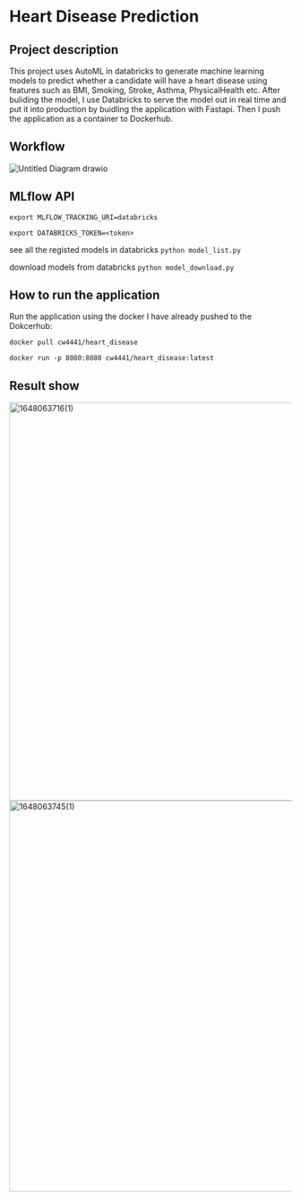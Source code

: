 # Heart Disease Prediction

## Project description

This project uses AutoML in databricks to generate machine learning models to predict whether a candidate will have a heart disease using features such as BMI, Smoking, Stroke, Asthma, PhysicalHealth etc. After buliding the model, I use Databricks to serve the model out in real time and put it into production by buidling the application with Fastapi. Then I push the application as a container to Dockerhub. 

## Workflow

![Untitled Diagram drawio](https://user-images.githubusercontent.com/76429734/159828474-3c9757c9-6e2f-4df2-bfcb-f3d69f9cb330.png)



## MLflow API
`export MLFLOW_TRACKING_URI=databricks`

`export DATABRICKS_TOKEN=<token>`

see all the registed models in databricks
`python model_list.py`

download models from databricks
`python model_download.py`


## How to run the application
Run the application using the docker I have already pushed to the Dokcerhub:

`docker pull cw4441/heart_disease`

`docker run -p 8080:8080 cw4441/heart_disease:latest`

## Result show

<img width="711" alt="1648063716(1)" src="https://user-images.githubusercontent.com/76429734/159788525-4b419065-6567-4785-a458-8de7da7eb0c5.png">

<img width="698" alt="1648063745(1)" src="https://user-images.githubusercontent.com/76429734/159788556-b4216839-f299-4cbd-8afa-cfa166b352f1.png">
